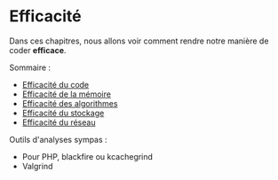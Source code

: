 # Efficacité

Dans ces chapitres, nous allons voir comment rendre notre manière de coder **efficace**.

Sommaire :

- [Efficacité du code](./efficacite-du-code.md)
- [Efficacité de la mémoire](./efficacite-memoire.md)
- [Efficacité des algorithmes](./efficacite-algorithme.md)
- [Efficacité du stockage](./efficacite-stockage-code.md)
- [Efficacité du réseau](./efficacite-reseau.md)

Outils d'analyses sympas :

- Pour PHP, blackfire ou kcachegrind
- Valgrind
